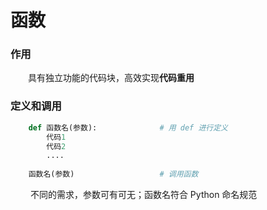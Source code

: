 # 函数
### 作用
&emsp;&emsp;具有独立功能的代码块，高效实现**代码重用**

### 定义和调用


```python
    def 函数名(参数):              # 用 def 进行定义
        代码1
        代码2
        ....
        
    函数名(参数)                   # 调用函数

```
&emsp;&emsp; 不同的需求，参数可有可无；函数名符合 Python 命名规范





